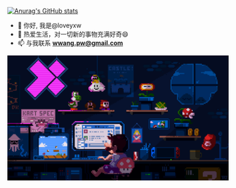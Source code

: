 [![Anurag's GitHub stats](https://github-readme-stats.vercel.app/api?username=loveyxw&theme=buefy&show_icons=true)](https://github.com/loveyxw)

- 👋 你好, 我是@loveyxw
- 💞️ 热爱生活，对一切新的事物充满好奇😄
- 📫 与我联系 **wwang.pw@gmail.com**

<!---
loveyxw/loveyxw is a ✨ special ✨ repository because its `README.md` (this file) appears on your GitHub profile.
You can click the Preview link to take a look at your changes.
--->
![](https://github.com/loveyxw/loveyxw/raw/main/%E5%8A%A8%E6%80%81%E9%85%B7%E5%9B%BE.gif)
